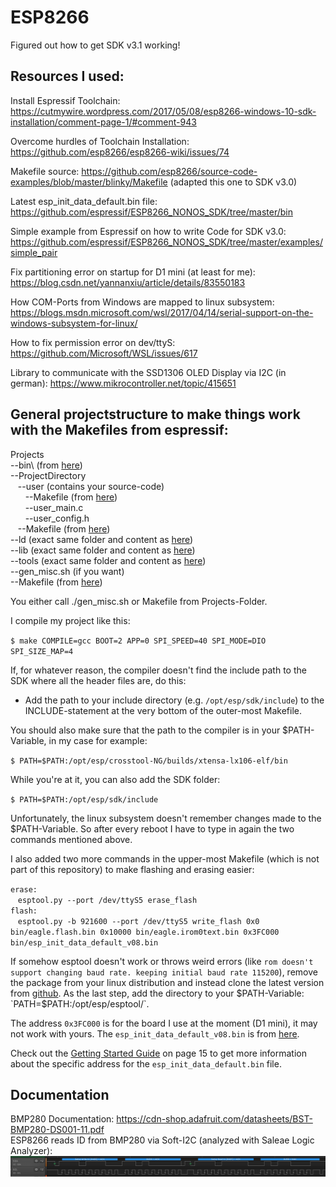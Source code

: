 # ESP8266
Figured out how to get SDK v3.1 working!

## Resources I used:

Install Espressif Toolchain: https://cutmywire.wordpress.com/2017/05/08/esp8266-windows-10-sdk-installation/comment-page-1/#comment-943

Overcome hurdles of Toolchain Installation: https://github.com/esp8266/esp8266-wiki/issues/74

Makefile source: https://github.com/esp8266/source-code-examples/blob/master/blinky/Makefile (adapted this one to SDK v3.0)

Latest esp_init_data_default.bin file: https://github.com/espressif/ESP8266_NONOS_SDK/tree/master/bin

Simple example from Espressif on how to write Code for SDK v3.0: https://github.com/espressif/ESP8266_NONOS_SDK/tree/master/examples/simple_pair

Fix partitioning error on startup for D1 mini (at least for me): https://blog.csdn.net/yannanxiu/article/details/83550183

How COM-Ports from Windows are mapped to linux subsystem: https://blogs.msdn.microsoft.com/wsl/2017/04/14/serial-support-on-the-windows-subsystem-for-linux/

How to fix permission error on dev/ttyS: https://github.com/Microsoft/WSL/issues/617

Library to communicate with the SSD1306 OLED Display via I2C (in german): https://www.mikrocontroller.net/topic/415651

## General projectstructure to make things work with the Makefiles from espressif:

Projects<br/>
--bin\ (from [here](https://github.com/espressif/ESP8266_NONOS_SDK/tree/master/bin))<br/>
--ProjectDirectory<br/>
&nbsp;&nbsp;&nbsp;--user (contains your source-code)<br/>
&nbsp;&nbsp;&nbsp;&nbsp;&nbsp;&nbsp;--Makefile (from [here](https://github.com/espressif/ESP8266_NONOS_SDK/blob/master/examples/simple_pair/user/Makefile))<br/>
&nbsp;&nbsp;&nbsp;&nbsp;&nbsp;&nbsp;--user_main.c<br/>
&nbsp;&nbsp;&nbsp;&nbsp;&nbsp;&nbsp;--user_config.h<br/>
&nbsp;&nbsp;&nbsp;--Makefile (from [here](https://github.com/espressif/ESP8266_NONOS_SDK/blob/master/examples/simple_pair/Makefile))<br/>
--ld (exact same folder and content as [here](https://github.com/espressif/ESP8266_NONOS_SDK/tree/master/ld))<br/>
--lib (exact same folder and content as [here](https://github.com/espressif/ESP8266_NONOS_SDK/tree/master/lib))<br/>
--tools (exact same folder and content as [here](https://github.com/espressif/ESP8266_NONOS_SDK/tree/master/tools))<br/>
--gen_misc.sh (if you want)<br/>
--Makefile (from [here](https://github.com/espressif/ESP8266_NONOS_SDK/blob/master/Makefile))<br/>

You either call ./gen_misc.sh or Makefile from Projects-Folder.

I compile my project like this:<br/>

`$ make COMPILE=gcc BOOT=2 APP=0 SPI_SPEED=40 SPI_MODE=DIO SPI_SIZE_MAP=4`

If, for whatever reason, the compiler doesn't find the include path to the SDK where all the header files are, do this:<br/>
* Add the path to your include directory (e.g. `/opt/esp/sdk/include`) to the INCLUDE-statement at the very bottom of the outer-most Makefile.

You should also make sure that the path to the compiler is in your $PATH-Variable, in my case for example:

`$ PATH=$PATH:/opt/esp/crosstool-NG/builds/xtensa-lx106-elf/bin`

While you're at it, you can also add the SDK folder:

`$ PATH=$PATH:/opt/esp/sdk/include`

Unfortunately, the linux subsystem doesn't remember changes made to the $PATH-Variable. So after every reboot I have to type in again the two commands mentioned above.

I also added two more commands in the upper-most Makefile (which is not part of this repository) to make flashing and erasing easier:<br/>

`erase:`<br/>
&nbsp;&nbsp;&nbsp;`esptool.py --port /dev/ttyS5 erase_flash`
<br/>
`flash:`<br/>
&nbsp;&nbsp;&nbsp;`esptool.py -b 921600 --port /dev/ttyS5 write_flash 0x0 bin/eagle.flash.bin 0x10000 bin/eagle.irom0text.bin 0x3FC000 bin/esp_init_data_default_v08.bin`

If somehow esptool doesn't work or throws weird errors (like `rom doesn't support changing baud rate. keeping initial baud rate 115200`), remove the package from your linux distribution and instead clone the latest version from [github](https://github.com/espressif/esptool). As the last step, add the directory to your $PATH-Variable: `PATH=$PATH:/opt/esp/esptool/`.

The address `0x3FC000` is for the board I use at the moment (D1 mini), it may not work with yours. The `esp_init_data_default_v08.bin` is from [here](https://github.com/espressif/ESP8266_NONOS_SDK/tree/master/bin).

Check out the [Getting Started Guide](https://www.espressif.com/sites/default/files/documentation/2a-esp8266-sdk_getting_started_guide_en.pdf) on page 15 to get more information about the specific address for the `esp_init_data_default.bin` file.

## Documentation
BMP280 Documentation: https://cdn-shop.adafruit.com/datasheets/BST-BMP280-DS001-11.pdf <br/>
ESP8266 reads ID from BMP280 via Soft-I2C (analyzed with Saleae Logic Analyzer):
![alt text](https://github.com/Bresenham/ESP8266/blob/master/resources/ESP8266_Read_BMP280_ID_via_I2C.png)
